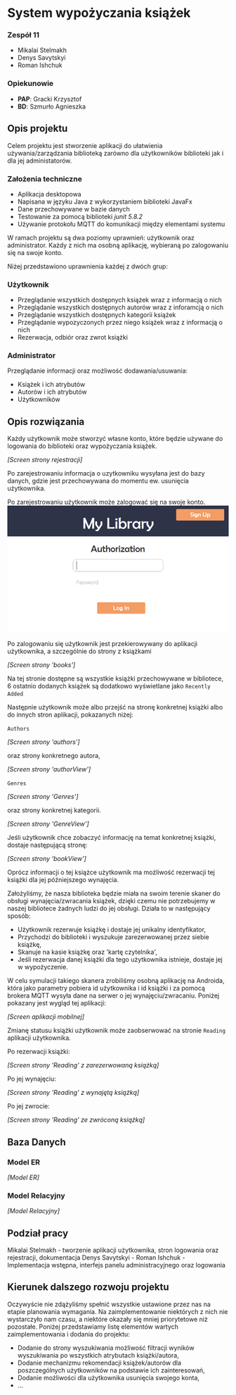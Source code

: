 # System wypożyczania książek
### Zespół 11
- Mikalai Stelmakh
- Denys Savytskyi
- Roman Ishchuk
### Opiekunowie
- **PAP**: Gracki Krzysztof
- **BD**: Szmurło Agnieszka
## Opis projektu
Celem projektu jest stworzenie aplikacji do ułatwienia używania/zarządzania biblioteką zarówno dla użytkowników biblioteki jak i dla jej administatorów.

### Założenia techniczne
- Aplikacja desktopowa
- Napisana w języku Java z wykorzystaniem biblioteki JavaFx
- Dane przechowywane w bazie danych
- Testowanie za pomocą biblioteki *junit 5.8.2*
- Używanie protokołu MQTT do komunikacji między elementami systemu

W ramach projektu są dwa poziomy uprawnień: użytkownik oraz administrator. Każdy z nich ma osobną aplikację, wybieraną po zalogowaniu się na swoje konto.

Niżej przedstawiono uprawnienia każdej z dwóch grup:
### Użytkownik
- Przeglądanie wszystkich dostępnych książek wraz z informacją o nich
- Przeglądanie wszystkich dostępnych autorów wraz z inforamcją o nich
- Przeglądanie wszystkich dostępnych kategorii książek
- Przeglądanie wypozyczonych przez niego książek wraz z informacją o nich
- Rezerwacja, odbiór oraz zwrot książki
### Administrator
Przeglądanie informacji oraz możliwość dodawania/usuwania:
- Książek i ich atrybutów
- Autorów i ich atrybutów
- Użytkowników
## Opis rozwiązania
Każdy użytkownik może stworzyć własne konto, które będzie używane do logowania do biblioteki oraz wypożyczania książek.

*[Screen strony rejestracji]*
<!-- ![SignUp interface](/src/main/resources/z11/libraryapp/img/docs/SignUp.png) -->
Po zarejestrowaniu informacja o uzytkowniku wysyłana jest do bazy danych, gdzie jest przechowywana do momentu ew. usunięcia użytkownika.

Po zarejestrowaniu użytkownik może zalogować się na swoje konto.
![SignIn interface](/src/main/resources/z11/libraryapp/img/docs/SignIn.png)

Po zalogowaniu się użytkownik jest przekierowywany do aplikacji użytkownika, a szczególnie do strony z książkami

*[Screen strony 'books']*
<!-- ![Books ](/src/main/resources/z11/libraryapp/img/docs/Books.png) -->
Na tej stronie dostępne są wszystkie książki przechowywane w bibliotece, 6 ostatnio dodanych książek są dodatkowo wyświetlane jako `Recently Added`

Następnie użytkownik może albo przejść na stronę konkretnej książki albo do innych stron aplikacji, pokazanych niżej:

`Authors`

*[Screen strony 'authors']*
<!-- ![Authors](/src/main/resources/z11/libraryapp/img/docs/Authors.png) -->
oraz strony konkretnego autora,

*[Screen strony 'authorView']*
<!-- ![Author](/src/main/resources/z11/libraryapp/img/docs/Author.png) -->
`Genres`

*[Screen strony 'Genres']*
<!-- ![Genres](/src/main/resources/z11/libraryapp/img/docs/Genres.png) -->
oraz strony konkretnej kategorii.

*[Screen strony 'GenreView']*
<!-- ![Genre](/src/main/resources/z11/libraryapp/img/docs/Genre.png) -->

Jeśli użytkownik chce zobaczyć informację na temat konkretnej książki, dostaje następującą stronę:

*[Screen strony 'bookView']*
<!-- ![Book](/src/main/resources/z11/libraryapp/img/docs/Book.png) -->
Oprócz informacji o tej książce użytkownik ma możliwość rezerwacji tej książki dla jej późniejszego wynajęcia.

Założyliśmy, że nasza biblioteka będzie miała na swoim terenie skaner do obsługi wynajęcia/zwracania książek, dzięki czemu nie potrzebujemy w naszej bibliotece żadnych ludzi do jej obsługi. Działa to w następujący sposób:
- Użytkownik rezerwuje książkę i dostaje jej unikalny identyfikator,
- Przychodzi do biblioteki i wyszukuje zarezerwowanej przez siebie książkę,
- Skanuje na kasie książkę oraz 'kartę czytelnika',
- Jeśli rezerwacja danej książki dla tego użytkownika istnieje, dostaje jej w wypożyczenie.

W celu symulacji takiego skanera zrobiliśmy osobną aplikację na Androida, która jako parametry pobiera id użytkownika i id książki i za pomocą brokera MQTT wysyła dane na serwer o jej wynajęciu/zwracaniu. Poniżej pokazany jest wygląd tej aplikacji:

*[Screen aplikacji mobilnej]*
<!-- ![AndroidApp](/src/main/resources/z11/libraryapp/img/docs/AndroidApp.png) -->

Zmianę statusu książki użytkownik może zaobserwować na stronie `Reading` aplikacji użytkownika.

Po rezerwacji książki:

*[Screen strony 'Reading' z zarezerwowaną książką]*
<!-- ![ReservedBook](/src/main/resources/z11/libraryapp/img/docs/ReservedBook.png) -->

Po jej wynajęciu:

*[Screen strony 'Reading' z wynajętą książką]*
<!-- ![BorrowedBook](/src/main/resources/z11/libraryapp/img/docs/BorrowedBook.png) -->

Po jej zwrocie:

*[Screen strony 'Reading' ze zwróconą książką]*
<!-- ![ReturnedBook](/src/main/resources/z11/libraryapp/img/docs/ReturnedBook.png) -->

## Baza Danych
### Model ER
*[Model ER]*
<!-- ![ERModel](/src/main/resources/z11/libraryapp/img/docs/ERModel.png) -->

### Model Relacyjny
*[Model Relacyjny]*
<!-- ![RelativeModel](/src/main/resources/z11/libraryapp/img/docs/RelativeModel.png) -->

## Podział pracy
Mikalai Stelmakh - tworzenie aplikacji użytkownika, stron logowania oraz rejestracji, dokumentacja
Denys Savytskyi -
Roman Ishchuk - Implementacja wstępna, interfejs panelu administracyjnego oraz logowania

## Kierunek dalszego rozwoju projektu
Oczywyście nie zdążyliśmy spełnić wszystkie ustawione przez nas na etapie planowania wymagania. Na zaimplementowanie niektórych z nich nie wystarczyło nam czasu, a niektóre okazały się mniej priorytetowe niż pozostałe. Poniżej przedstawiamy listę elementów wartych zaimplementowania i dodania do projektu:
- Dodanie do strony wyszukiwania możliwość filtracji wyników wyszukiwania po wszystkich atrybutach książki/autora,
- Dodanie mechanizmu rekomendacji książek/autorów dla poszczególnych użytkowników na podstawie ich zainteresowań,
- Dodanie możliwości dla użytkownika usunięcia swojego konta,
- ...

